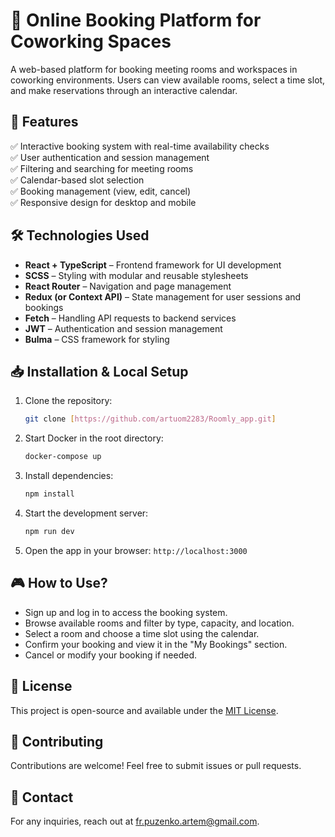 # 🏢 Online Booking Platform for Coworking Spaces

A web-based platform for booking meeting rooms and workspaces in coworking environments. Users can view available rooms, select a time slot, and make reservations through an interactive calendar.

## 🚀 Features
✅ Interactive booking system with real-time availability checks  
✅ User authentication and session management  
✅ Filtering and searching for meeting rooms  
✅ Calendar-based slot selection  
✅ Booking management (view, edit, cancel)  
✅ Responsive design for desktop and mobile  

## 🛠️ Technologies Used
- **React + TypeScript** – Frontend framework for UI development  
- **SCSS** – Styling with modular and reusable stylesheets  
- **React Router** – Navigation and page management  
- **Redux (or Context API)** – State management for user sessions and bookings  
- **Fetch** – Handling API requests to backend services  
- **JWT** – Authentication and session management  
- **Bulma** – CSS framework for styling  

## 📥 Installation & Local Setup
1. Clone the repository:
   ```sh
   git clone [https://github.com/artuom2283/Roomly_app.git]
   ```
2. Start Docker in the root directory:
   ```sh
   docker-compose up
   ```
3. Install dependencies:
   ```sh
   npm install
   ```
4. Start the development server:
   ```sh
   npm run dev
   ```
5. Open the app in your browser: `http://localhost:3000`

## 🎮 How to Use?
- Sign up and log in to access the booking system.
- Browse available rooms and filter by type, capacity, and location.
- Select a room and choose a time slot using the calendar.
- Confirm your booking and view it in the "My Bookings" section.
- Cancel or modify your booking if needed.

## 📄 License
This project is open-source and available under the [MIT License](LICENSE).

## 🤝 Contributing
Contributions are welcome! Feel free to submit issues or pull requests.

## 📧 Contact
For any inquiries, reach out at [fr.puzenko.artem@gmail.com](fr.puzenko.artem@gmail.com).

